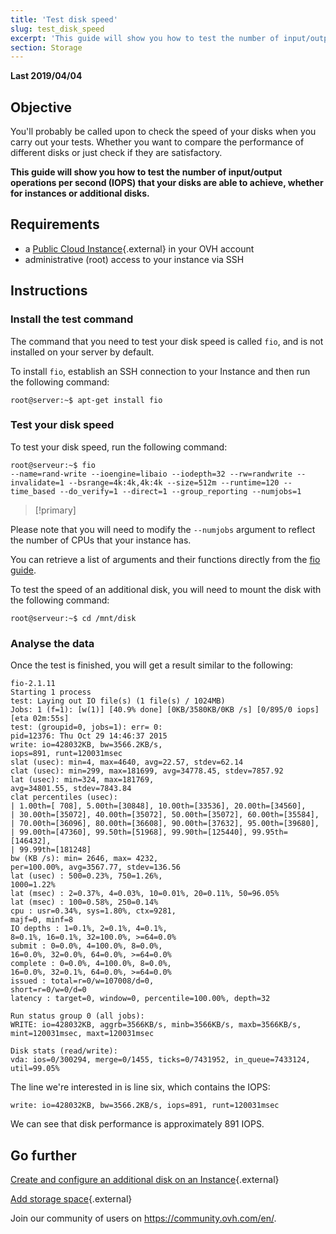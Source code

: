 ```yaml
---
title: 'Test disk speed'
slug: test_disk_speed
excerpt: 'This guide will show you how to test the number of input/output operations per second (IOPS) that your disks are able to achieve, whether for instances or additional disks.'
section: Storage
---
```


**Last 2019/04/04**

## Objective

You'll probably be called upon to check the speed of your disks when you carry out your tests. Whether you want to compare the performance of different disks or just check if they are satisfactory.

**This guide will show you how to test the number of input/output operations per second (IOPS) that your disks are able to achieve, whether for instances or additional disks.**

## Requirements

- a [Public Cloud Instance]({ovh_www}public-cloud/instances/){.external} in your OVH account
- administrative (root) access to your instance via SSH

## Instructions

### Install the test command

The command that you need to test your disk speed is called `fio`, and is not installed on your server by default.

To install `fio`, establish an SSH connection to your Instance and then run the following command:

```
root@server:~$ apt-get install fio
```

### Test your disk speed

To test your disk speed, run the following command:

```
root@serveur:~$ fio 
--name=rand-write --ioengine=libaio --iodepth=32 --rw=randwrite --invalidate=1 --bsrange=4k:4k,4k:4k --size=512m --runtime=120 --time_based --do_verify=1 --direct=1 --group_reporting --numjobs=1
```

> [!primary]
>
Please note that you will need to modify the `--numjobs` argument to reflect the number of CPUs that your instance has.
>
You can retrieve a list of arguments and their functions directly from the [fio guide](https://github.com/axboe/fio/blob/master/HOWTO).
>

To test the speed of an additional disk, you will need to mount the disk with the following command: 

```
root@serveur:~$ cd /mnt/disk
```

### Analyse the data

Once the test is finished, you will get a result similar to the following:

```
fio-2.1.11
Starting 1 process
test: Laying out IO file(s) (1 file(s) / 1024MB)
Jobs: 1 (f=1): [w(1)] [40.9% done] [0KB/3580KB/0KB /s] [0/895/0 iops] [eta 02m:55s]
test: (groupid=0, jobs=1): err= 0: 
pid=12376: Thu Oct 29 14:46:37 2015
write: io=428032KB, bw=3566.2KB/s, 
iops=891, runt=120031msec
slat (usec): min=4, max=4640, avg=22.57, stdev=62.14
clat (usec): min=299, max=181699, avg=34778.45, stdev=7857.92
lat (usec): min=324, max=181769, 
avg=34801.55, stdev=7843.84
clat percentiles (usec):
| 1.00th=[ 708], 5.00th=[30848], 10.00th=[33536], 20.00th=[34560],
| 30.00th=[35072], 40.00th=[35072], 50.00th=[35072], 60.00th=[35584],
| 70.00th=[36096], 80.00th=[36608], 90.00th=[37632], 95.00th=[39680],
| 99.00th=[47360], 99.50th=[51968], 99.90th=[125440], 99.95th=[146432],
| 99.99th=[181248]
bw (KB /s): min= 2646, max= 4232, 
per=100.00%, avg=3567.77, stdev=136.56
lat (usec) : 500=0.23%, 750=1.26%, 
1000=1.22%
lat (msec) : 2=0.37%, 4=0.03%, 10=0.01%, 20=0.11%, 50=96.05%
lat (msec) : 100=0.58%, 250=0.14%
cpu : usr=0.34%, sys=1.80%, ctx=9281, 
majf=0, minf=8
IO depths : 1=0.1%, 2=0.1%, 4=0.1%, 
8=0.1%, 16=0.1%, 32=100.0%, >=64=0.0%
submit : 0=0.0%, 4=100.0%, 8=0.0%, 
16=0.0%, 32=0.0%, 64=0.0%, >=64=0.0%
complete : 0=0.0%, 4=100.0%, 8=0.0%, 
16=0.0%, 32=0.1%, 64=0.0%, >=64=0.0%
issued : total=r=0/w=107008/d=0, 
short=r=0/w=0/d=0
latency : target=0, window=0, percentile=100.00%, depth=32

Run status group 0 (all jobs):
WRITE: io=428032KB, aggrb=3566KB/s, minb=3566KB/s, maxb=3566KB/s, 
mint=120031msec, maxt=120031msec

Disk stats (read/write):
vda: ios=0/300294, merge=0/1455, ticks=0/7431952, in_queue=7433124, 
util=99.05%
```

The line we're interested in is line six, which contains the IOPS:

```
write: io=428032KB, bw=3566.2KB/s, iops=891, runt=120031msec
```

We can see that disk performance is approximately 891 IOPS.


## Go further

[Create and configure an additional disk on an Instance](../create_and_configure_an_additional_disk_on_an_instance/){.external}

[Add storage space](../add_storage_space/){.external}

Join our community of users on https://community.ovh.com/en/.
